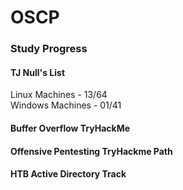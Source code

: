 # OSCP

### Study Progress

#### TJ Null's List
Linux Machines - 13/64  
Windows Machines - 01/41  

#### Buffer Overflow TryHackMe

#### Offensive Pentesting TryHackme Path

#### HTB Active Directory Track
